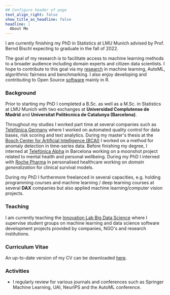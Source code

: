 ```yaml
---
## Configure header of page
text_align_right: false
show_title_as_headline: false
headline: |
  About Me
---
```


<!-- this is a subheadline -->
I am currently finishing my PhD in Statistics at LMU Munich advised by Prof. Bernd Bischl expecting to graduate in the fall of 2022.

The goal of my research is to facilitate access to machine learning methods to a broader audience including domain experts and citizen data scientists. I hope to contribute to this goal via my [research](/research/) in machine learning, AutoML, algorithmic fairness and benchmarking. I also enjoy developing and contributing to Open Source [software](/software/) mainly in R.

### Background 
Prior to starting my PhD I completed a B.Sc. as well as a M.Sc. in Statistics at LMU Munich with two exchanges at **Universidad Complutense de Madrid** and **Universitat Politècnica de Catalunya (Barcelona)**.

Throughout my studies I worked part time at several companies such as [Telefónica Germany](https://www.telefonica.de/home-corporate-en.html) where I worked on automated quality control for data bases, risk scoring and text analytics. 
During my master's thesis at the [Bosch Center for Artificial Intelligence (BCAI)](https://www.bosch-ai.com/) I worked on a method for anomaly detection in time-series data. Before finishing my degree, I interned at [Telefónica Alpha](https://www.linkedin.com/company/telefonica-innovacion-alpha/) in Barcelona working on a moonshot project related to mental health and personal wellbeing. During my PhD I interned with [Roche Pharma](https://www.roche.ch/en/pharma.htm) in personalised healthcare working on *domain generalization* for clinical survival models. 

During my PhD I furthermore freelanced in several capacities, e.g. holding programming courses and machine learning / deep learning courses at several **DAX** companies but also applied machine learning/computer vision projects.

### Teaching 

I am currently teaching the [Innovation Lab Big Data Science](https://innolab.ifi.lmu.de/) where I supervise student groups on machine learning  and data science software development projects provided by companies, NGO's and research institutions.

### Curriculum Vitae

An up-to-date version of my CV can be downloaded 
<a href="cv_pfisterer.pdf" download>here</a>.


### Activities

* I regularly review for various journals and conferences such as Springer Machine Learning, UAI, NeurIPS and the AutoML conference.